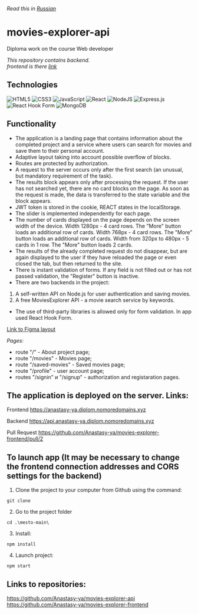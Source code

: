 *Read this in [Russian](README.rus.md)*

# movies-explorer-api
Diploma work on the course Web developer

*This repository contains backend.*<br>
*frontend is there [link](https://github.com/Anastasy-ya/movies-explorer-frontend)*

## Technologies
![HTML5](https://img.shields.io/badge/html5-%23E34F26.svg?style=for-the-badge&logo=html5&logoColor=white)
![CSS3](https://img.shields.io/badge/css3-%231572B6.svg?style=for-the-badge&logo=css3&logoColor=white)
![JavaScript](https://img.shields.io/badge/javascript-%23323330.svg?style=for-the-badge&logo=javascript&logoColor=%23F7DF1E)
![React](https://img.shields.io/badge/react-%2320232a.svg?style=for-the-badge&logo=react&logoColor=%2361DAFB)
![NodeJS](https://img.shields.io/badge/node.js-6DA55F?style=for-the-badge&logo=node.js&logoColor=white)
![Express.js](https://img.shields.io/badge/express.js-%23404d59.svg?style=for-the-badge&logo=express&logoColor=%2361DAFB)
![React Hook Form](https://img.shields.io/badge/React%20Hook%20Form-%23EC5990.svg?style=for-the-badge&logo=reacthookform&logoColor=white)
![MongoDB](https://img.shields.io/badge/MongoDB-%234ea94b.svg?style=for-the-badge&logo=mongodb&logoColor=white)


## Functionality

- The application is a landing page that contains information about the completed project and a service where users can search for movies
and save them to their personal account.
- Adaptive layout taking into account possible overflow of blocks.
- Routes are protected by authorization.
- A request to the server occurs only after the first search (an unusual, but mandatory requirement of the task).
- The results block appears only after processing the request. If the user has not searched yet, there are no card blocks on the page. As soon as the request is made, the data is transferred to the state variable and the block appears.
- JWT token is stored in the cookie, REACT states in the localStorage.
- The slider is implemented independently for each page.
- The number of cards displayed on the page depends on the screen width of the device.
Width 1280px - 4 card rows. The "More" button loads an additional row of cards. Width 768px - 4 card rows. The "More" button loads an additional row of cards.
Width from 320px to 480px - 5 cards in 1 row. The "More" button loads 2 cards.
- The results of the already completed request do not disappear, but are again displayed to the user if they have reloaded the page or even closed the tab, but then returned to the site.
- There is instant validation of forms. If any field is not filled out or has not passed validation, the "Register" button is inactive.
- There are two backends in the project:
1. A self-written API on Node.js for user authentication and saving movies.
2. A free MoviesExplorer API - a movie search service by keywords.
- The use of third-party libraries is allowed only for form validation. In app used React Hook Form.



[Link to Figma layout](https://www.figma.com/file/mqW0Joa8w2EToBoXqKky1S/Diploma-(Copy)?type=design&node-id=344-0&mode=design)


*Pages:*

*  route "/" - About project page;
*  route "/movies" - Movies page;
*  route "/saved-movies" - Saved movies page;
*  route "/profile" - user account page;
*  routes "/signin" и "/signup" - authorization and registaration pages.


## The application is deployed on the server. Links:

Frontend https://anastasy-ya.diplom.nomoredomains.xyz

Backend https://api.anastasy-ya.diplom.nomoredomains.xyz

Pull Request https://github.com/Anastasy-ya/movies-explorer-frontend/pull/2


## To launch app (It may be necessary to change the frontend connection addresses and CORS settings for the backend)

1. Clone the project to your computer from Github using the command:
```
git clone 
```
2. Go to the project folder
```
cd .\mesto-main\
```
3. Install:
```
npm install
```
4. Launch project:
```
npm start
```

## Links to repositories:

https://github.com/Anastasy-ya/movies-explorer-api<br>
https://github.com/Anastasy-ya/movies-explorer-frontend<br>
